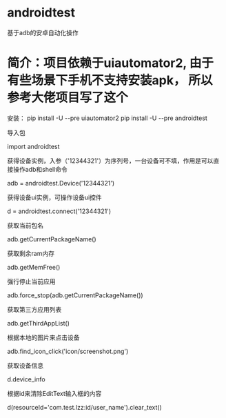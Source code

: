 # androidtest
基于adb的安卓自动化操作
# 简介：项目依赖于uiautomator2, 由于有些场景下手机不支持安装apk， 所以参考大佬项目写了这个
安装：
pip install -U --pre uiautomator2
pip install -U --pre androidtest

导入包

import androidtest


获得设备实例，入参（'12344321'）为序列号，一台设备可不填，作用是可以直接操作adb和shell命令

adb = androidtest.Device('12344321')


获得设备ui实例，可操作设备ui控件

d = androidtest.connect('12344321')


获取当前包名

adb.getCurrentPackageName()


获取剩余ram内存

adb.getMemFree()


强行停止当前应用

adb.force_stop(adb.getCurrentPackageName())


获取第三方应用列表

adb.getThirdAppList()


根据本地的图片来点击设备

adb.find_icon_click('icon/screenshot.png')


获取设备信息

d.device_info


根据id来清除EditText输入框的内容

d(resourceId='com.test.lzz:id/user_name').clear_text()